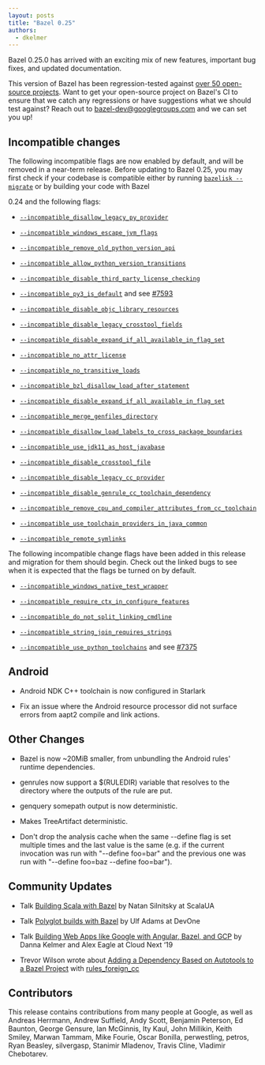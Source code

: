 ```yaml
---
layout: posts
title: "Bazel 0.25"
authors:
  - dkelmer
---
```


Bazel 0.25.0 has arrived with an exciting mix of new features, important bug fixes, and updated documentation.

This version of Bazel has been regression-tested against [over 50 open-source projects](https://buildkite.com/bazel/bazel-at-head-plus-downstream/builds/939). Want to get your open-source project on Bazel's CI to ensure that we catch any regressions or have suggestions what we should test against? Reach out to [bazel-dev@googlegroups.com](mailto:bazel-discuss@googlegroups.com) and we can set you up!


## Incompatible changes

The following incompatible flags are now enabled by default, and will be removed in a near-term release. Before updating to Bazel 0.25, you may first check if your codebase is compatible either by running [`bazelisk --migrate`](https://github.com/philwo/bazelisk) or by building your code with Bazel

0.24 and the following flags:

- [`--incompatible_disallow_legacy_py_provider`](https://github.com/bazelbuild/bazel/issues/7298)

- [`--incompatible_windows_escape_jvm_flags`](https://github.com/bazelbuild/bazel/issues/7486)

- [`--incompatible_remove_old_python_version_api`](https://github.com/bazelbuild/bazel/issues/7308) 

- [`--incompatible_allow_python_version_transitions`](https://github.com/bazelbuild/bazel/issues/7307) 

- [`--incompatible_disable_third_party_license_checking`](https://github.com/bazelbuild/bazel/issues/7553)

- [`--incompatible_py3_is_default`](https://github.com/bazelbuild/bazel/issues/7359) and see [#7593](https://github.com/bazelbuild/issues/7593)

- [`--incompatible_disable_objc_library_resources`](https://github.com/bazelbuild/bazel/issues/7594) 

- [`--incompatible_disable_legacy_crosstool_fields`](https://github.com/bazelbuild/bazel/issues/6861)

- [`--incompatible_disable_expand_if_all_available_in_flag_set`](https://github.com/bazelbuild/bazel/issues/7008) 

- [`--incompatible_no_attr_license`](https://github.com/bazelbuild/bazel/issues/6420) 

- [`--incompatible_no_transitive_loads`](https://github.com/bazelbuild/bazel/issues/5636)

- [`--incompatible_bzl_disallow_load_after_statement`](https://github.com/bazelbuild/bazel/issues/5815) 

- [`--incompatible_disable_expand_if_all_available_in_flag_set`](https://github.com/bazelbuild/bazel/issues/7008) 

- [`--incompatible_merge_genfiles_directory`](https://github.com/bazelbuild/bazel/issues/6761)

- [`--incompatible_disallow_load_labels_to_cross_package_boundaries`](https://github.com/bazelbuild/bazel/issues/6408)

- [`--incompatible_use_jdk11_as_host_javabase`](https://github.com/bazelbuild/bazel/issues/7219)

- [`--incompatible_disable_crosstool_file`](https://github.com/bazelbuild/bazel/issues/7320)

- [`--incompatible_disable_legacy_cc_provider`](https://github.com/bazelbuild/bazel/issues/7036) 

- [`--incompatible_disable_genrule_cc_toolchain_dependency`](https://github.com/bazelbuild/bazel/issues/6867) 

- [`--incompatible_remove_cpu_and_compiler_attributes_from_cc_toolchain`](https://github.com/bazelbuild/bazel/issues/7075) 

- [`--incompatible_use_toolchain_providers_in_java_common`](https://github.com/bazelbuild/bazel/issues/7186)

- [`--incompatible_remote_symlinks`](https://github.com/bazelbuild/bazel/issues/7917)

 

The following incompatible change flags have been added in this release and migration for them should begin. Check out the linked bugs to see when it is expected that the flags be turned on by default. 

- [`--incompatible_windows_native_test_wrapper`](https://github.com/bazelbuild/bazel/issues/6622)

- [`--incompatible_require_ctx_in_configure_features`](https://github.com/bazelbuild/bazel/issues/7793)

- [`--incompatible_do_not_split_linking_cmdline`](https://github.com/bazelbuild/bazel/issues/7687)

- [`--incompatible_string_join_requires_strings`](https://github.com/bazelbuild/bazel/issues/7802)

- [`--incompatible_use_python_toolchains`](https://github.com/bazelbuild/bazel/issues/7899) and see [#7375](https://github.com/bazelbuild/bazel/issues/7375)


## Android

 - Android NDK C++ toolchain is now configured in Starlark
 
 - Fix an issue where the Android resource processor did not surface errors from aapt2 compile and link actions.


## Other Changes

 - Bazel is now ~20MiB smaller, from unbundling the Android rules' runtime dependencies.

 - genrules now support a $(RULEDIR) variable that resolves to the directory where the outputs of the rule are put.
 
 - genquery somepath output is now deterministic.
 
 - Makes TreeArtifact deterministic.
 
 - Don't drop the analysis cache when the same --define flag is set multiple times and the last value is the same (e.g. if the current invocation was run with "--define foo=bar" and the previous one was run with "--define foo=baz --define foo=bar").


## Community Updates

- Talk [Building Scala with Bazel](https://www.youtube.com/watch?v=lT8zpzyJW7I) by Natan Silnitsky at ScalaUA

- Talk [Polyglot builds with Bazel](https://www.youtube.com/watch?v=2JQrpvYzNfY) by Ulf Adams at DevOne

- Talk [Building Web Apps like Google with Angular, Bazel, and GCP](https://www.youtube.com/watch?v=lDyIc2Abkwg) by Danna Kelmer and Alex Eagle at Cloud Next ‘19

- Trevor Wilson wrote about [Adding a Dependency Based on Autotools to a Bazel Project](https://bloggerbust.ca/post/adding-a-dependency-based-on-autotools-to-a-bazel-project/) with [rules_foreign_cc](https://github.com/bazelbuild/rules_foreign_cc)


## Contributors

This release contains contributions from many people at Google, as well as Andreas Herrmann, Andrew Suffield, Andy Scott, Benjamin Peterson, Ed Baunton, George Gensure, Ian McGinnis, Ity Kaul, John Millikin, Keith Smiley, Marwan Tammam, Mike Fourie, Oscar Bonilla, perwestling, petros, Ryan Beasley, silvergasp, Stanimir Mladenov, Travis Cline, Vladimir Chebotarev.
